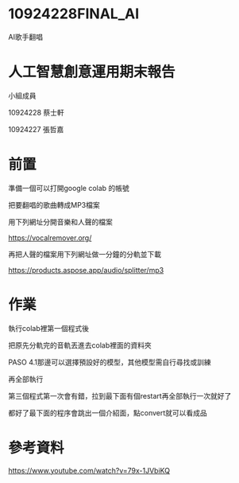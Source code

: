 # 10924228FINAL_AI

AI歌手翻唱

# 人工智慧創意運用期末報告

小組成員

10924228 蔡士軒

10924227 張哲嘉

# 前置
準備一個可以打開google colab 的帳號

把要翻唱的歌曲轉成MP3檔案

用下列網址分開音樂和人聲的檔案

https://vocalremover.org/

再把人聲的檔案用下列網址做一分鐘的分軌並下載

https://products.aspose.app/audio/splitter/mp3

# 作業
執行colab裡第一個程式後

把原先分軌完的音軌丟進去colab裡面的資料夾

PASO 4.1那邊可以選擇預設好的模型，其他模型需自行尋找或訓練

再全部執行

第三個程式第一次會有錯，拉到最下面有個restart再全部執行一次就好了

都好了最下面的程序會跳出一個介紹面，點convert就可以看成品


# 參考資料

https://www.youtube.com/watch?v=79x-1JVbiKQ

